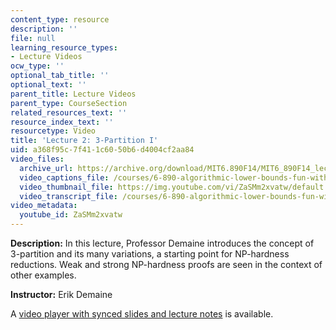 ```yaml
---
content_type: resource
description: ''
file: null
learning_resource_types:
- Lecture Videos
ocw_type: ''
optional_tab_title: ''
optional_text: ''
parent_title: Lecture Videos
parent_type: CourseSection
related_resources_text: ''
resource_index_text: ''
resourcetype: Video
title: 'Lecture 2: 3-Partition I'
uid: a368f95c-7f41-1c60-50b6-d4004cf2aa84
video_files:
  archive_url: https://archive.org/download/MIT6.890F14/MIT6_890F14_lec02_300k.mp4
  video_captions_file: /courses/6-890-algorithmic-lower-bounds-fun-with-hardness-proofs-fall-2014/bbf18a16a3515dbfb08a93fa3aa69a91_ZaSMm2xvatw.vtt
  video_thumbnail_file: https://img.youtube.com/vi/ZaSMm2xvatw/default.jpg
  video_transcript_file: /courses/6-890-algorithmic-lower-bounds-fun-with-hardness-proofs-fall-2014/970d389f10b312aa160eecaba5249775_ZaSMm2xvatw.pdf
video_metadata:
  youtube_id: ZaSMm2xvatw
---
```


**Description:** In this lecture, Professor Demaine introduces the concept of 3-partition and its many variations, a starting point for NP-hardness reductions. Weak and strong NP-hardness proofs are seen in the context of other examples.

**Instructor:** Erik Demaine

A [video player with synced slides and lecture notes](http://courses.csail.mit.edu/6.890/fall14/lectures/L02.html) is available.